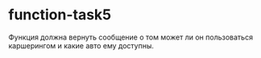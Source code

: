 # function-task5
Функция должна вернуть сообщение о том может ли он пользоваться каршерингом и какие авто ему доступны.
